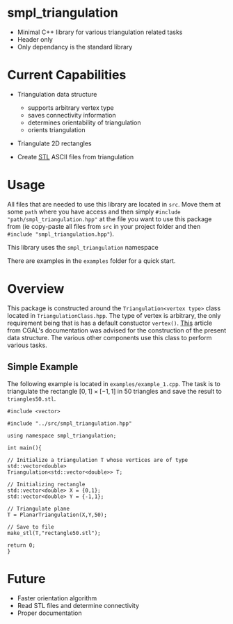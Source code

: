 # smpl_triangulation
	
- Minimal C++ library for various triangulation related tasks
- Header only
- Only dependancy is the standard library

# Current Capabilities

- Triangulation data structure 
    - supports arbitrary vertex type
    - saves connectivity information
    - determines orientability of triangulation
    - orients triangulation

- Triangulate 2D rectangles
- Create [STL](https://en.wikipedia.org/wiki/STL_(file_format)) ASCII files from triangulation

# Usage

All files that are needed to use this library are located in `src`. Move them at some `path` where you have access and then simply `#include "path/smpl_triangulation.hpp"` at the file you want to use this package from (ie copy-paste all files from `src` in your project folder and then `#include "smpl_triangulation.hpp"`). 

This library uses the `smpl_triangulation` namespace

There are examples in the `examples` folder for a quick start.

# Overview

This package is constructed around the `Triangulation<vertex type>` class located in `TriangulationClass.hpp`. The type of vertex is arbitrary, the only requirement being that is has a default constuctor `vertex()`. [This](https://doc.cgal.org/latest/TDS_2/index.html) article from CGAL's documentation was advised for the construction of the present data structure. The various other components use this class to perform various tasks.

## Simple Example
The following example is located in `examples/example_1.cpp`. The task is to triangulate the rectangle $[0,1]\times[-1,1]$ in 50 triangles and save the result to `triangles50.stl`.

    #include <vector>

    #include "../src/smpl_triangulation.hpp"

    using namespace smpl_triangulation;

    int main(){
    
	// Initialize a triangulation T whose vertices are of type std::vector<double>
	Triangulation<std::vector<double>> T;

	// Initializing rectangle
	std::vector<double> X = {0,1};
	std::vector<double> Y = {-1,1};
	
	// Triangulate plane
	T = PlanarTriangulation(X,Y,50);

	// Save to file
	make_stl(T,"rectangle50.stl");

	return 0;
    }
# Future

- Faster orientation algorithm
- Read STL files and determine connectivity
- Proper documentation 
